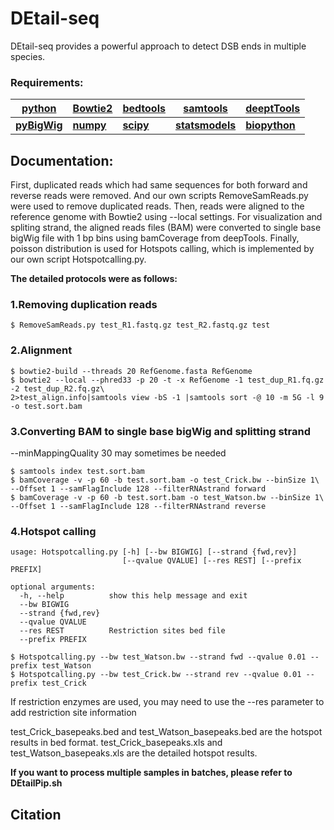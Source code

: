 # DEtail-seq
DEtail-seq provides a powerful approach to detect DSB ends in multiple species.
### Requirements:
|[python](http://www.python.org/downloads/)|[Bowtie2](http://bowtie-bio.sourceforge.net/bowtie2/index.shtml)|[bedtools](https://bedtools.readthedocs.io/en/latest/)|[samtools](http://www.htslib.org/)|[deeptTools](https://github.com/deeptools/deepTools)|
|---|---|---|---|---|
|[**pyBigWig**](https://github.com/deeptools/pyBigWig)|[**numpy**](https://numpy.org/)|[**scipy**](https://www.scipy.org/)|[**statsmodels**](https://www.statsmodels.org)|[**biopython**](https://biopython.org/)|
## Documentation:
First, duplicated reads which had same sequences for both forward and reverse reads were removed. And our own scripts RemoveSamReads.py were used to remove duplicated reads. Then, reads were aligned to the reference genome with Bowtie2 using --local settings. For visualization and spliting strand, the aligned reads files (BAM) were converted to single base bigWig file with 1 bp bins using bamCoverage from deepTools. Finally, poisson distribution is used for Hotspots calling, which is implemented by our own script Hotspotcalling.py.  
  
**The detailed protocols were as follows:**
### 1.Removing duplication reads
```
$ RemoveSamReads.py test_R1.fastq.gz test_R2.fastq.gz test
```

### 2.Alignment
```
$ bowtie2-build --threads 20 RefGenome.fasta RefGenome
$ bowtie2 --local --phred33 -p 20 -t -x RefGenome -1 test_dup_R1.fq.gz -2 test_dup_R2.fq.gz\
2>test_align.info|samtools view -bS -1 |samtools sort -@ 10 -m 5G -l 9 -o test.sort.bam
```
### 3.Converting BAM to single base bigWig and splitting strand
--minMappingQuality 30 may sometimes be needed
```
$ samtools index test.sort.bam
$ bamCoverage -v -p 60 -b test.sort.bam -o test_Crick.bw --binSize 1\
--Offset 1 --samFlagInclude 128 --filterRNAstrand forward
$ bamCoverage -v -p 60 -b test.sort.bam -o test_Watson.bw --binSize 1\
--Offset 1 --samFlagInclude 128 --filterRNAstrand reverse
```
### 4.Hotspot calling
```
usage: Hotspotcalling.py [-h] [--bw BIGWIG] [--strand {fwd,rev}]
                         [--qvalue QVALUE] [--res REST] [--prefix PREFIX]

optional arguments:
  -h, --help          show this help message and exit
  --bw BIGWIG
  --strand {fwd,rev}
  --qvalue QVALUE
  --res REST          Restriction sites bed file
  --prefix PREFIX

$ Hotspotcalling.py --bw test_Watson.bw --strand fwd --qvalue 0.01 --prefix test_Watson
$ Hotspotcalling.py --bw test_Crick.bw --strand rev --qvalue 0.01 --prefix test_Crick

```
If restriction enzymes are used, you may need to use the --res parameter to add restriction site information

test_Crick_basepeaks.bed and test_Watson_basepeaks.bed are the hotspot results in bed format.
test_Crick_basepeaks.xls and test_Watson_basepeaks.xls are the detailed hotspot results.

**If you want to process multiple samples in batches, please refer to DEtailPip.sh**

## Citation
